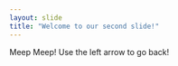 ```yaml
---
layout: slide
title: "Welcome to our second slide!"
---
```

Meep Meep!
Use the left arrow to go back!
